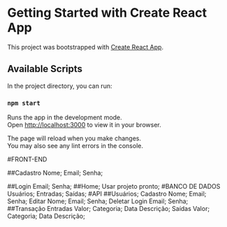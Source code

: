 # Getting Started with Create React App

This project was bootstrapped with [Create React App](https://github.com/facebook/create-react-app).

## Available Scripts

In the project directory, you can run:

### `npm start`

Runs the app in the development mode.\
Open [http://localhost:3000](http://localhost:3000) to view it in your browser.

The page will reload when you make changes.\
You may also see any lint errors in the console.

#FRONT-END

##Cadastro
	Nome;
	Email;
	Senha;
  
##Login
	Email;
	Senha;
##Home;
	Usar projeto pronto;
#BANCO DE DADOS
	Usuários;
	Entradas;
	Saídas;
#API
  ##Usuários;
    Cadastro
      Nome;
      Email;
      Senha; 
    Editar
      Nome;
      Email;
      Senha;
    Deletar
    Login
      Email;
      Senha;
  ##Transação
      Entradas
        Valor;
        Categoria;
        Data
        Descrição;
      Saídas
        Valor;
        Categoria;
        Data
        Descrição;
